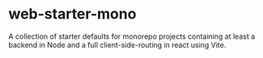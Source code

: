 # web-starter-mono
A collection of starter defaults for monorepo projects containing at least a backend in Node and a full client-side-routing in react using Vite.
